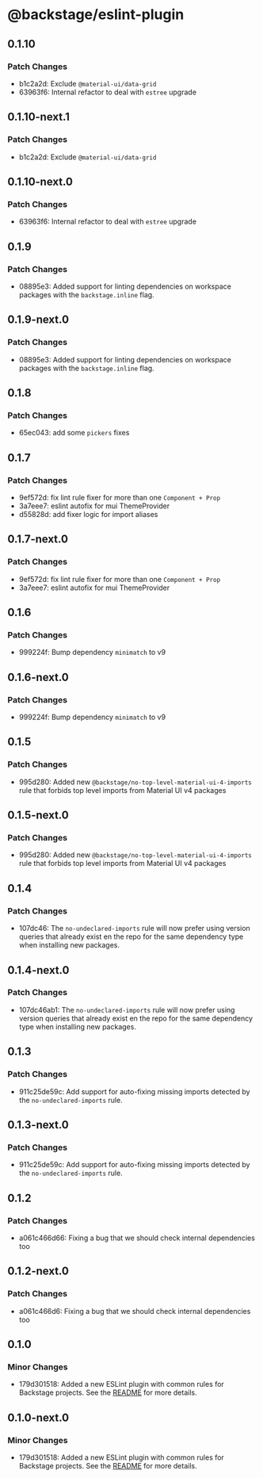 # @backstage/eslint-plugin

## 0.1.10

### Patch Changes

- b1c2a2d: Exclude `@material-ui/data-grid`
- 63963f6: Internal refactor to deal with `estree` upgrade

## 0.1.10-next.1

### Patch Changes

- b1c2a2d: Exclude `@material-ui/data-grid`

## 0.1.10-next.0

### Patch Changes

- 63963f6: Internal refactor to deal with `estree` upgrade

## 0.1.9

### Patch Changes

- 08895e3: Added support for linting dependencies on workspace packages with the `backstage.inline` flag.

## 0.1.9-next.0

### Patch Changes

- 08895e3: Added support for linting dependencies on workspace packages with the `backstage.inline` flag.

## 0.1.8

### Patch Changes

- 65ec043: add some `pickers` fixes

## 0.1.7

### Patch Changes

- 9ef572d: fix lint rule fixer for more than one `Component + Prop`
- 3a7eee7: eslint autofix for mui ThemeProvider
- d55828d: add fixer logic for import aliases

## 0.1.7-next.0

### Patch Changes

- 9ef572d: fix lint rule fixer for more than one `Component + Prop`
- 3a7eee7: eslint autofix for mui ThemeProvider

## 0.1.6

### Patch Changes

- 999224f: Bump dependency `minimatch` to v9

## 0.1.6-next.0

### Patch Changes

- 999224f: Bump dependency `minimatch` to v9

## 0.1.5

### Patch Changes

- 995d280: Added new `@backstage/no-top-level-material-ui-4-imports` rule that forbids top level imports from Material UI v4 packages

## 0.1.5-next.0

### Patch Changes

- 995d280: Added new `@backstage/no-top-level-material-ui-4-imports` rule that forbids top level imports from Material UI v4 packages

## 0.1.4

### Patch Changes

- 107dc46: The `no-undeclared-imports` rule will now prefer using version queries that already exist en the repo for the same dependency type when installing new packages.

## 0.1.4-next.0

### Patch Changes

- 107dc46ab1: The `no-undeclared-imports` rule will now prefer using version queries that already exist en the repo for the same dependency type when installing new packages.

## 0.1.3

### Patch Changes

- 911c25de59c: Add support for auto-fixing missing imports detected by the `no-undeclared-imports` rule.

## 0.1.3-next.0

### Patch Changes

- 911c25de59c: Add support for auto-fixing missing imports detected by the `no-undeclared-imports` rule.

## 0.1.2

### Patch Changes

- a061c466d66: Fixing a bug that we should check internal dependencies too

## 0.1.2-next.0

### Patch Changes

- a061c466d6: Fixing a bug that we should check internal dependencies too

## 0.1.0

### Minor Changes

- 179d301518: Added a new ESLint plugin with common rules for Backstage projects. See the [README](https://github.com/import-js/eslint-plugin-import/blob/main/packages/eslint-plugin/README.md) for more details.

## 0.1.0-next.0

### Minor Changes

- 179d301518: Added a new ESLint plugin with common rules for Backstage projects. See the [README](https://github.com/import-js/eslint-plugin-import/blob/main/packages/eslint-plugin/README.md) for more details.
